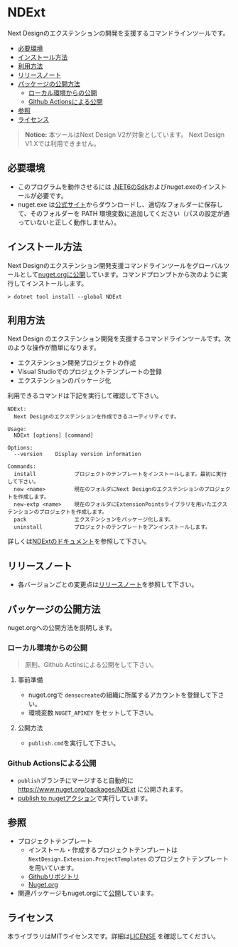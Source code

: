 # NDExt 
Next Designのエクステンションの開発を支援するコマンドラインツールです。

- [必要環境](#必要環境)
- [インストール方法](#インストール方法)
- [利用方法](#利用方法)
- [リリースノート](#リリースノート)
- [パッケージの公開方法](#パッケージの公開方法)
  - [ローカル環境からの公開](#ローカル環境からの公開)
  - [Github Actionsによる公開](#github-actionsによる公開)
- [参照](#参照)
- [ライセンス](#ライセンス)

> **Notice:**
> 本ツールはNext Design V2が対象としています。
> Next Design V1.Xでは利用できません。

## 必要環境
* このプログラムを動作させるには [.NET6のSdk](https://dotnet.microsoft.com/ja-jp/download/dotnet/6.0)およびnuget.exeのインストールが必要です。
* nuget.exe は[公式サイト](https://www.nuget.org/downloads)からダウンロードし、適切なフォルダーに保存して、そのフォルダーを PATH 環境変数に追加してください（パスの設定が通っていないと正しく動作しません）。

## インストール方法
Next Designのエクステンション開発支援コマンドラインツールをグローバルツールとして[nuget.orgに公開](https://www.nuget.org/packages/NDExt/)しています。コマンドプロンプトから次のように実行してインストールします。
```
> dotnet tool install --global NDExt 
```  

## 利用方法
Next Design のエクステンション開発を支援するコマンドラインツールです。次のような操作が簡単になります。

* エクステンション開発プロジェクトの作成
* Visual Studioでのプロジェクトテンプレートの登録
* エクステンションのパッケージ化

利用できるコマンドは下記を実行して確認して下さい。

```
NDExt:
  Next Designのエクステンションを作成できるユーティリティです。

Usage:
  NDExt [options] [command]

Options:
  --version    Display version information

Commands:
  install            プロジェクトのテンプレートをインストールします。最初に実行して下さい。
  new <name>         現在のフォルダにNext Designのエクステンションのプロジェクトを作成します。
  new-extp <name>    現在のフォルダにExtensionPointsライブラリを用いたエクステンションのプロジェクトを作成します。
  pack               エクステンションをパッケージ化します。
  uninstall          プロジェクトのテンプレートをアンインストールします。
```

詳しくは[NDExtのドキュメント](https://docs.nextdesign.app/extension/docs/tools/ndext/intro)を参照して下さい。


## リリースノート
* 各バージョンごとの変更点は[リリースノート](https://docs.nextdesign.app/extension/docs/tools/ndext/releasenote)を参照して下さい。


## パッケージの公開方法
nuget.orgへの公開方法を説明します。

### ローカル環境からの公開

> 原則、Github Actinsによる公開をして下さい。

1. 事前準備
   * nuget.orgで `densocreate`の組織に所属するアカウントを登録して下さい。
   * 環境変数 `NUGET_APIKEY` をセットして下さい。

2. 公開方法
   * `publish.cmd`を実行して下さい。

### Github Actionsによる公開
* `publish`ブランチにマージすると自動的に https://www.nuget.org/packages/NDExt に公開されます。
* [publish to nugetアクション](https://github.com/denso-create/NextDesign-NDExt/actions/workflows/publish.yml)で実行しています。

## 参照
* プロジェクトテンプレート
  * インストール・作成するプロジェクトテンプレートは `NextDesign.Extension.ProjectTemplates` のプロジェクトテンプレートを用いています。
  * [Githubリポジトリ](https://github.com/denso-create/NextDesign-Extension-ProjectTemplates)
  * [Nuget.org](https://www.nuget.org/packages/NextDesign.Extension.ProjectTemplates/)
*  関連パッケージもnuget.orgにて[公開](https://www.nuget.org/profiles/densocreate)しています。


## ライセンス
本ライブラリはMITライセンスです。詳細は[LICENSE](./LICENSE) を確認してください。
